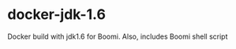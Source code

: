 docker-jdk-1.6
==============

Docker build with jdk1.6 for Boomi. Also, includes Boomi shell script

